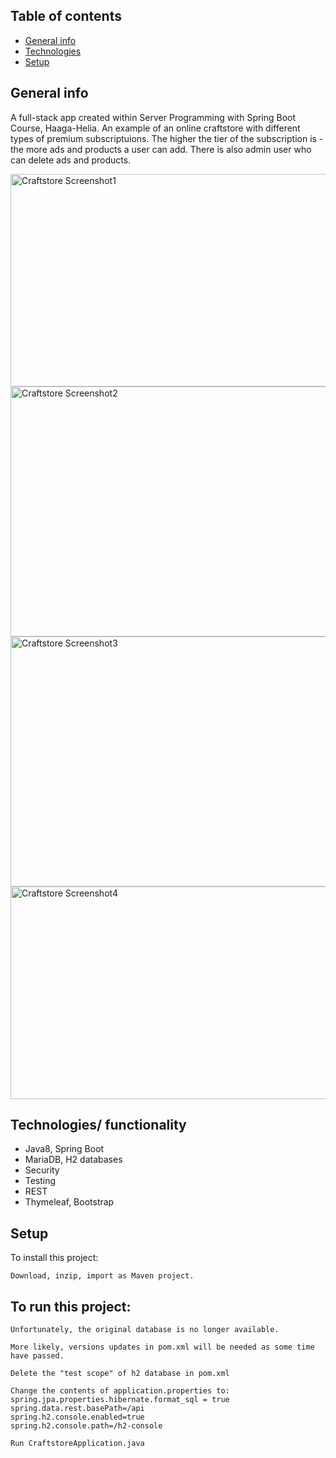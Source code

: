 ## Table of contents
* [General info](#general-info)
* [Technologies](#technologies)
* [Setup](#setup)

## General info
A full-stack app created within Server Programming with Spring Boot Course, Haaga-Helia.
An example of an online craftstore with different types of premium subscriptuions. 
The higher the tier of the subscription is - the more ads and products a user can add.
There is also admin user who can delete ads and products. 

<img src="https://drive.google.com/uc?export=view&id=1yv7N1-FQoJhr5SM-FP7q8E88q_Mpu0gt" alt="Craftstore Screenshot1" width="750" height="340">
<img src="https://drive.google.com/uc?export=view&id=1UFqeAaskCH5rBF7N902NiPFRLmFnXzEw" alt="Craftstore Screenshot2" width="900" height="400">
<img src="https://drive.google.com/uc?export=view&id=1B3UafPRwx9rNVTdu8LEuQDqtGAqMP6EX" alt="Craftstore Screenshot3" width="900" height="400">
<img src="https://drive.google.com/uc?export=view&id=1aAEDHKrSA3VtesbSha_o9sJqoBt5Nu4j" alt="Craftstore Screenshot4" width="750" height="340">

## Technologies/ functionality
* Java8, Spring Boot
* MariaDB, H2 databases
* Security
* Testing 
* REST
* Thymeleaf, Bootstrap
	
## Setup
To install this project:
```
Download, inzip, import as Maven project.

```

## To run this project:
```
Unfortunately, the original database is no longer available.

More likely, versions updates in pom.xml will be needed as some time have passed.

Delete the "test scope" of h2 database in pom.xml

Change the contents of application.properties to:
spring.jpa.properties.hibernate.format_sql = true
spring.data.rest.basePath=/api
spring.h2.console.enabled=true
spring.h2.console.path=/h2-console

Run CraftstoreApplication.java

```

